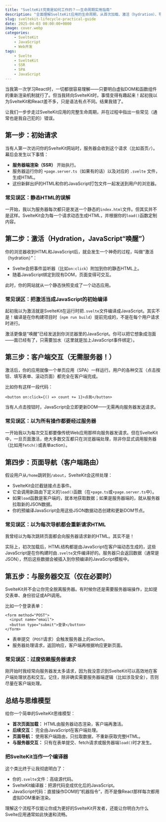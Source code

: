 ```yaml
---
title: "SvelteKit究竟是如何工作的？——生命周期实用指南"
description: "全面理解SvelteKit应用的生命周期，从首次加载、激活（hydration）、导航到客户端渲染，并澄清常见误区。"
slug: sveltekit-lifecycle-practical-guide
date: 2025-04-03 00:00:00+0000
image: cover.webp
categories:
    - SvelteKit
    - JavaScript
    - Web开发
tags:
    - Svelte
    - SvelteKit
    - SSR
    - SPA
    - JavaScript
---
```


当我第一次学习React时，一切都很容易理解——只要明白虚拟DOM和函数组件的重新渲染机制就行了。但当我转向SvelteKit时，事情变得有趣起来！起初我以为SvelteKit和React差不多，只是语法有点不同。结果我错了。

让我们一步步走过SvelteKit应用的完整生命周期，并在过程中指出一些常见（通常也是我自己犯的）错误。

## 第一步：初始请求

当有人第一次访问你的SvelteKit网站时，服务器会收到这个请求（比如首页`/`）。幕后会发生以下事情：

- **服务器端渲染（SSR）** 开始执行。
- 服务器运行你的 `+page.server.ts`（如果有的话）以及对应的 `.svelte` 文件，生成HTML。
- 这份新鲜出炉的HTML和你的JavaScript打包文件一起发送到用户的浏览器。

### 常见误区：静态HTML的误解

一开始，我以为服务器每次都只是发送一个静态的`index.html`文件。但其实并不是这样。SvelteKit会为每一个请求动态生成HTML，并根据你的`load()`函数定制内容。

## 第二步：激活（Hydration，JavaScript“唤醒”）

你的浏览器收到HTML和JavaScript后，就会发生一个神奇的过程，叫做“激活（hydration）”：

- Svelte会把事件监听器（比如`on:click`）附加到你的静态HTML上。
- 随着JavaScript绑定到现有DOM，页面变得可交互。

此时，你的网站就从一个静态快照变成了一个动态应用。

### 常见误区：把激活当成JavaScript的初始编译

起初我以为激活就是SvelteKit在运行时把`.svelte`文件编译成JavaScript。其实不是！编译是在你构建项目时（`npm run build`）提前完成的，不是在每个用户请求时进行。

激活更像是“唤醒”已经发送到你浏览器里的JavaScript。你可以把它想象成泡面——面已经有了，只需要加水（这里就是加上JavaScript事件绑定）。

## 第三步：客户端交互（无需服务器！）

激活后，你的应用就像一个单页应用（SPA）一样运行。用户的各种交互（点击按钮、填写表单、滚动页面）都完全在客户端完成。

比如你有这样一段代码：

```svelte
<button on:click={() => count += 1}>点我</button>
```

当有人点击按钮时，JavaScript会立即更新DOM——无需再向服务器发送请求。

### 常见误区：以为所有操作都要经过服务器

一开始我以为每次交互都要像传统Web应用那样向服务器发请求。但在SvelteKit中，一旦页面激活，绝大多数交互都只在浏览器端处理，除非你显式调用服务器（比如用`fetch()`或表单action）。

## 第四步：页面导航（客户端路由）

假设用户从`/home`跳转到`/about`，SvelteKit会这样处理：

- SvelteKit会拦截链接点击事件。
- 它会调用新路由下定义的`load()`函数（在`+page.ts`或`+page.server.ts`中）。
- 如果`load`函数是客户端的，就本地获取数据；如果是服务器端的，就从服务器拉取新的JSON数据。
- 你的预编译JavaScript会用这些JSON数据动态创建和更新DOM节点。

### 常见误区：以为每次导航都会重新请求HTML

我曾经以为每次跳转页面都会向服务器请求新的HTML。其实不是！

实际上，初次加载后，HTML结构都是由JavaScript在客户端动态生成的，这些JavaScript是在你构建时由`.svelte`文件编译好的。服务器只会返回数据（通常是JSON），然后这些数据会被插入到你预编译的JavaScript模板中。

## 第五步：与服务器交互（仅在必要时）

SvelteKit并不会让你完全脱离服务器。有时候你还是需要服务器端操作，比如提交表单、身份验证或API调用。

比如一个登录表单：

```svelte
<form method="POST">
  <input name="email">
  <button type="submit">登录</button>
</form>
```

- 表单提交（`POST`请求）会触发服务器上的action。
- 服务器处理请求，返回响应，客户端再根据响应更新页面。

### 常见误区：过度依赖服务器请求

刚开始时我经常向服务器发太多请求，因为我没意识到SvelteKit可以高效地在客户端处理状态和交互。记住，除非确实需要服务器端逻辑（比如涉及安全），否则尽量在客户端处理。

## 总结与思维模型

给你一个简单的SvelteKit思维模型：

- **首次页面加载：** HTML由服务器动态渲染，客户端再激活。
- **后续交互：** 完全由JavaScript在客户端处理。
- **页面导航：** 使用客户端路由，只拉取数据，不重新获取完整HTML。
- **与服务器交互：** 只有在表单提交、fetch请求或服务器端`load()`时才发生。

### 把SvelteKit当作一个编译器

这个类比终于让我彻底明白了：

- 你的`.svelte`文件：高级源代码。
- SvelteKit编译器：把源代码变成优化后的JavaScript。
- JavaScript代码：直接操作DOM的“机器指令”，而不是像React那样每次都用虚拟DOM重新渲染。

理解这个流程不仅能让你成为更好的SvelteKit开发者，还能让你明白为什么Svelte应用通常如此快速和流畅。
